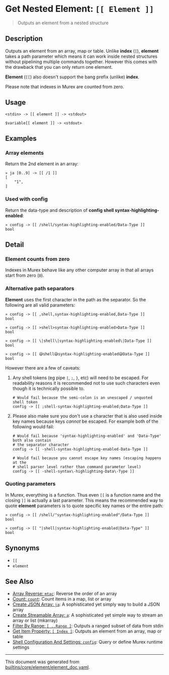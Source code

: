 # Get Nested Element: `[[ Element ]]`

> Outputs an element from a nested structure

## Description

Outputs an element from an array, map or table. Unlike **index** (`[`),
**element** takes a path parameter which means it can work inside nested
structures without pipelining multiple commands together. However this
comes with the drawback that you can only return one element.

**Element** (`[[`) also doesn't support the bang prefix (unlike) **index**.

Please note that indexes in Murex are counted from zero.

## Usage

```
<stdin> -> [[ element ]] -> <stdout>

$variable[[ element ]] -> <stdout>
```

## Examples

### Array elements

Return the 2nd element in an array:

```
» ja [0..9] -> [[ /1 ]]
[
    "1",
]
```

### Used with config

Return the data-type and description of **config shell syntax-highlighting-enabled**:

```
» config -> [[ /shell/syntax-highlighting-enabled/Data-Type ]]
bool
```

## Detail

### Element counts from zero

Indexes in Murex behave like any other computer array in that all arrays
start from zero (`0`).

### Alternative path separators

**Element** uses the first character in the path as the separator. So the
following are all valid parameters:

```
» config -> [[ ,shell,syntax-highlighting-enabled,Data-Type ]]
bool

» config -> [[ >shell>syntax-highlighting-enabled>Data-Type ]]
bool

» config -> [[ \|shell\|syntax-highlighting-enabled\|Data-Type ]]
bool

» config -> [[ 😅shell😅syntax-highlighting-enabled😅Data-Type ]]
bool
```

However there are a few of caveats:

1. Any shell tokens (eg pipe `|`, `;`, `}`, etc) will need to be escaped. For
   readability reasons it is recommended not to use such characters even
   though it is technically possible to.

    ```
    # Would fail because the semi-colon is an unescaped / unquoted shell token
    config -> [[ ;shell-syntax-highlighting-enabled;Data-Type ]]
    ```

2. Please also make sure you don't use a character that is also used inside
   key names because keys _cannot_ be escaped. For example both of the
   following would fail:

    ```
    # Would fail because 'syntax-highlighting-enabled' and 'Data-Type' both also contain
    # the separator character
    config -> [[ -shell-syntax-highlighting-enabled-Data-Type ]]

    # Would fail because you cannot escape key names (escaping happens at the
    # shell parser level rather than command parameter level)
    config -> [[ -shell-syntax\-highlighting-Data\-Type ]]
    ```

### Quoting parameters

In Murex, everything is a function. Thus even `[[` is a function name and
the closing `]]` is actually a last parameter. This means the recommended way
to quote **element** parameters is to quote specific key names or the entire
path:

```
» config -> [[ /shell/"syntax-highlighting-enabled"/Data-Type ]]
bool

» config -> [[ "|shell|syntax-highlighting-enabled|Data-Type" ]]
bool
```

## Synonyms

* `[[`
* `element`


## See Also

* [Array Reverse: `mtac`](../commands/mtac.md):
  Reverse the order of an array
* [Count: `count`](../commands/count.md):
  Count items in a map, list or array
* [Create JSON Array: `ja`](../commands/ja.md):
  A sophisticated yet simply way to build a JSON array
* [Create Streamable Array: `a`](../commands/a.md):
  A sophisticated yet simple way to stream an array or list (mkarray)
* [Filter By Range: `[ ..Range ]`](../parser/range.md):
  Outputs a ranged subset of data from stdin
* [Get Item Property: `[ Index ]`](../parser/item-index.md):
  Outputs an element from an array, map or table
* [Shell Configuration And Settings: `config`](../commands/config.md):
  Query or define Murex runtime settings

<hr/>

This document was generated from [builtins/core/element/element_doc.yaml](https://github.com/lmorg/murex/blob/master/builtins/core/element/element_doc.yaml).